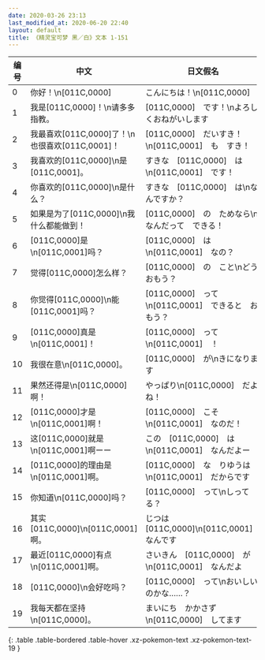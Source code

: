 ```yaml
---
date: 2020-03-26 23:13
last_modified_at: 2020-06-20 22:40
layout: default
title: 《精灵宝可梦 黑／白》文本 1-151
---
```

| 编号 | 中文 | 日文假名 | 日文汉字 |
| ---- | ---- | ---- | --- |
| 0 | 你好！\n[011C,0000] | こんにちは！\n[011C,0000] | こんにちは！\n[011C,0000] |
| 1 | 我是[011C,0000]！\n请多多指教。 | [011C,0000]　です！\nよろしくおねがいします | [011C,0000]　です！\nよろしくおねがいします |
| 2 | 我最喜欢[011C,0000]了！\n也很喜欢[011C,0001]！ | [011C,0000]　だいすき！\n[011C,0001]　も　すき！ | [011C,0000]　だいすき！\n[011C,0001]　も　すき！ |
| 3 | 我喜欢的[011C,0000]\n是[011C,0001]。 | すきな　[011C,0000]　は\n[011C,0001]　です！ | すきな　[011C,0000]　は\n[011C,0001]　です！ |
| 4 | 你喜欢的[011C,0000]\n是什么？ | すきな　[011C,0000]　は\nなんですか？ | すきな　[011C,0000]　は\nなんですか？ |
| 5 | 如果是为了[011C,0000]\n我什么都能做到！ | [011C,0000]　の　ためなら\nなんだって　できる！ | [011C,0000]　の　ためなら\nなんだって　できる！ |
| 6 | [011C,0000]是\n[011C,0001]吗？ | [011C,0000]　は\n[011C,0001]　なの？ | [011C,0000]　は\n[011C,0001]　なの？ |
| 7 | 觉得[011C,0000]怎么样？ | [011C,0000]　の　こと\nどう　おもう？ | [011C,0000]　の　こと\nどう　おもう？ |
| 8 | 你觉得[011C,0000]\n能[011C,0001]吗？ | [011C,0000]　って\n[011C,0001]　できると　おもう？ | [011C,0000]　って\n[011C,0001]　できると　おもう？ |
| 9 | [011C,0000]真是\n[011C,0001]！ | [011C,0000]　って\n[011C,0001]　！ | [011C,0000]　って\n[011C,0001]　！ |
| 10 | 我很在意\n[011C,0000]。 | [011C,0000]　が\nきになります | [011C,0000]　が\nきになります |
| 11 | 果然还得是\n[011C,0000]啊！ | やっぱり\n[011C,0000]　だよね！ | やっぱり\n[011C,0000]　だよね！ |
| 12 | [011C,0000]才是\n[011C,0001]啊！ | [011C,0000]　こそ\n[011C,0001]　なのだ！ | [011C,0000]　こそ\n[011C,0001]　なのだ！ |
| 13 | 这[011C,0000]就是\n[011C,0001]啊ーー | この　[011C,0000]　は\n[011C,0001]　なんだよー | この　[011C,0000]　は\n[011C,0001]　なんだよー |
| 14 | [011C,0000]的理由是\n[011C,0001]啊。 | [011C,0000]　な　りゆうは\n[011C,0001]　だからです | [011C,0000]　な　りゆうは\n[011C,0001]　だからです |
| 15 | 你知道\n[011C,0000]吗？ | [011C,0000]　って\nしってる？ | [011C,0000]　って\nしってる？ |
| 16 | 其实[011C,0000]\n[011C,0001]啊。 | じつは　[011C,0000]\n[011C,0001]　なんです | じつは　[011C,0000]\n[011C,0001]　なんです |
| 17 | 最近[011C,0000]有点\n[011C,0001]啊。 | さいきん　[011C,0000]　が\n[011C,0001]　なんだよ | さいきん　[011C,0000]　が\n[011C,0001]　なんだよ |
| 18 | [011C,0000]\n会好吃吗？ | [011C,0000]　って\nおいしいのかな……？ | [011C,0000]　って\nおいしいのかな……？ |
| 19 | 我每天都在坚持\n[011C,0000]。 | まいにち　かかさず\n[011C,0000]　してます | まいにち　かかさず\n[011C,0000]　してます |
{: .table .table-bordered .table-hover .xz-pokemon-text .xz-pokemon-text-19 }